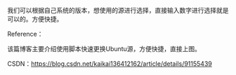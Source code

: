 我们可以根据自己系统的版本，想使用的源进行选择，直接输入数字进行选择就是可以的。方便快捷。

Reference：

该篇博客主要介绍使用脚本快速更换Ubuntu源，方便快捷，直接上图。

CSDN：https://blog.csdn.net/kaikai136412162/article/details/91155439






